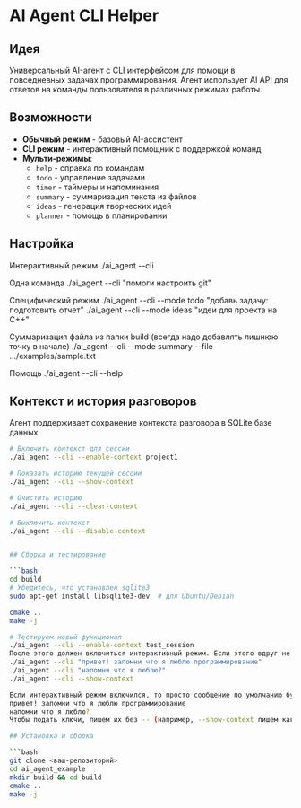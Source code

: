 # AI Agent CLI Helper

## Идея
Универсальный AI-агент с CLI интерфейсом для помощи в повседневных задачах программирования. Агент использует AI API для ответов на команды пользователя в различных режимах работы.

## Возможности
- **Обычный режим** - базовый AI-ассистент
- **CLI режим** - интерактивный помощник с поддержкой команд
- **Мульти-режимы**:
  - `help` - справка по командам
  - `todo` - управление задачами
  - `timer` - таймеры и напоминания
  - `summary` - суммаризация текста из файлов
  - `ideas` - генерация творческих идей
  - `planner` - помощь в планировании

## Настройка
Интерактивный режим
./ai_agent --cli

Одна команда
./ai_agent --cli "помоги настроить git"

Специфический режим
./ai_agent --cli --mode todo "добавь задачу: подготовить отчет"
./ai_agent --cli --mode ideas "идеи для проекта на C++"

Суммаризация файла из папки build (всегда надо добавлять лишнюю точку в начале)
./ai_agent --cli --mode summary --file .../examples/sample.txt

Помощь
./ai_agent --cli --help

## Контекст и история разговоров

Агент поддерживает сохранение контекста разговора в SQLite базе данных:

```bash
# Включить контекст для сессии
./ai_agent --cli --enable-context project1

# Показать историю текущей сессии
./ai_agent --cli --show-context

# Очистить историю
./ai_agent --cli --clear-context

# Выключить контекст
./ai_agent --cli --disable-context


## Сборка и тестирование

```bash
cd build
# Убедитесь, что установлен sqlite3
sudo apt-get install libsqlite3-dev  # для Ubuntu/Debian

cmake ..
make -j

# Тестируем новый функционал
./ai_agent --cli --enable-context test_session
После этого должен включиться интерактивный режим. Если этого вдруг не произошло, то работаем как обычно:
./ai_agent --cli "привет! запомни что я люблю программирование"
./ai_agent --cli "напомни что я люблю?"
./ai_agent --cli --show-context

Если интерактивный режим включился, то просто сообщение по умолчанию будет считать как промпт:
привет! запомни что я люблю программирование
напомни что я люблю?
Чтобы подать ключи, пишем их без -- (например, --show-context пишем как show-context)

## Установка и сборка

```bash
git clone <ваш-репозиторий>
cd ai_agent_example
mkdir build && cd build
cmake ..
make -j